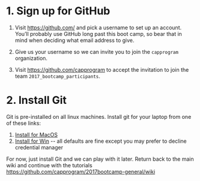 # 1. Sign up for GitHub

1. Visit https://github.com/ and pick a username to set up an account. You’ll probably use GitHub long past this boot camp, so bear that in mind when deciding what email address to give.

2. Give us your username so we can invite you to join the `capprogram` organization.

3. Visit https://github.com/capprogram to accept the invitation to join the team
`2017_bootcamp_participants`.

# 2. Install Git

Git is pre-installed on all linux machines. Install git for your laptop from one of these links:

1. [Install for MacOS](https://git-scm.com/download/mac)
2. [Install for Win](https://git-for-windows.github.io) -- all defaults are fine except you may prefer to decline credential manager

For now, just install Git and we can play with it later. Return back to the main wiki and continue with the tutorials
https://github.com/capprogram/2017bootcamp-general/wiki
